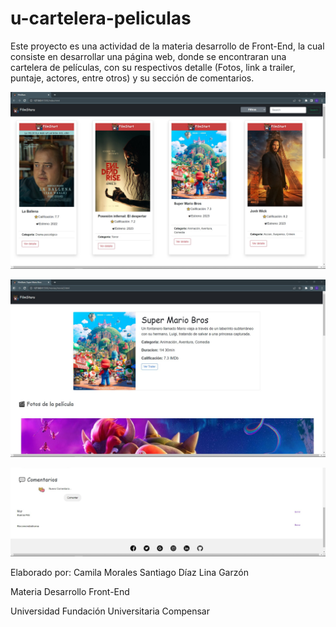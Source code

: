 # u-cartelera-peliculas

Este proyecto es una actividad de la materia desarrollo de Front-End, la cual consiste en desarrollar una página web, donde se encontraran una cartelera de películas, con su respectivos detalle (Fotos, link a trailer, puntaje, actores, entre otros) y su sección de comentarios.

![](/img/Captura%20Proyecto3.jpg)

![](/img/Captura%20Proyecto1.jpg)

![](/img/Captura%20Proyecto2.jpg)


Elaborado por: 
Camila Morales
Santiago Díaz
Lina Garzón

Materia
Desarrollo Front-End

Universidad 
Fundación Universitaria Compensar
